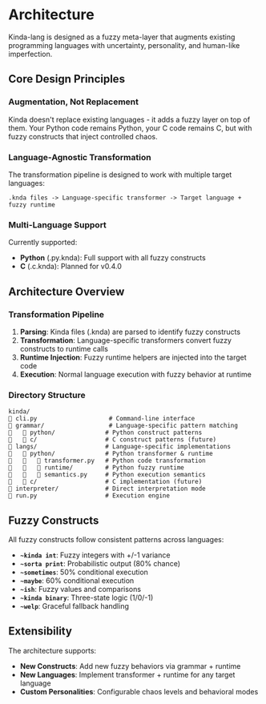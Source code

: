 # Architecture

Kinda-lang is designed as a fuzzy meta-layer that augments existing programming languages with uncertainty, personality, and human-like imperfection.

## Core Design Principles

### Augmentation, Not Replacement
Kinda doesn't replace existing languages - it adds a fuzzy layer on top of them. Your Python code remains Python, your C code remains C, but with fuzzy constructs that inject controlled chaos.

### Language-Agnostic Transformation
The transformation pipeline is designed to work with multiple target languages:

```
.knda files -> Language-specific transformer -> Target language + fuzzy runtime
```

### Multi-Language Support
Currently supported:
- **Python** (.py.knda): Full support with all fuzzy constructs
- **C** (.c.knda): Planned for v0.4.0

## Architecture Overview

### Transformation Pipeline

1. **Parsing**: Kinda files (.knda) are parsed to identify fuzzy constructs
2. **Transformation**: Language-specific transformers convert fuzzy constructs to runtime calls
3. **Runtime Injection**: Fuzzy runtime helpers are injected into the target code
4. **Execution**: Normal language execution with fuzzy behavior at runtime

### Directory Structure

```
kinda/
   cli.py                    # Command-line interface
   grammar/                  # Language-specific pattern matching
      python/              # Python construct patterns
      c/                   # C construct patterns (future)
   langs/                   # Language-specific implementations
      python/              # Python transformer & runtime
         transformer.py   # Python code transformation
         runtime/         # Python fuzzy runtime
         semantics.py     # Python execution semantics
      c/                   # C implementation (future)
   interpreter/             # Direct interpretation mode
   run.py                   # Execution engine
```

## Fuzzy Constructs

All fuzzy constructs follow consistent patterns across languages:

- **`~kinda int`**: Fuzzy integers with +/-1 variance
- **`~sorta print`**: Probabilistic output (80% chance)
- **`~sometimes`**: 50% conditional execution
- **`~maybe`**: 60% conditional execution
- **`~ish`**: Fuzzy values and comparisons
- **`~kinda binary`**: Three-state logic (1/0/-1)
- **`~welp`**: Graceful fallback handling

## Extensibility

The architecture supports:
- **New Constructs**: Add new fuzzy behaviors via grammar + runtime
- **New Languages**: Implement transformer + runtime for any target language
- **Custom Personalities**: Configurable chaos levels and behavioral modes